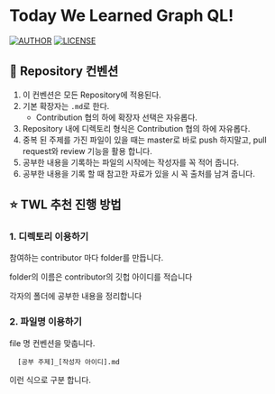# Today We Learned Graph QL!

[![AUTHOR](https://img.shields.io/badge/author-snowjang24-black)](https://github.com/snowjang24)
[![LICENSE](https://img.shields.io/github/license/today-we-learned-korea/graph-ql)](https://github.com/today-we-learned-korea/graph-ql/blob/master/LICENSE)


## 📝 Repository 컨벤션

1. 이 컨벤션은 모든 Repository에 적용된다.
2. 기본 확장자는 `.md`로 한다.
   - Contribution 협의 하에 확장자 선택은 자유롭다.
3. Repository 내에 디렉토리 형식은 Contribution 협의 하에 자유롭다.
4. 중복 된 주제를 가진 파일이 있을 때는 master로 바로 push 하지말고, pull request와 review 기능을 활용 합니다.
5. 공부한 내용을 기록하는 파일의 시작에는 작성자를 꼭 적어 줍니다.
6. 공부한 내용을 기록 할 때 참고한 자료가 있을 시 꼭 출처를 남겨 줍니다.

## ⭐️ TWL 추천 진행 방법

### 1. 디렉토리 이용하기

참여하는 contributor 마다 folder를 만듭니다.

folder의 이름은 contributor의 깃헙 아이디를 적습니다

각자의 폴더에 공부한 내용을 정리합니다

### 2. 파일명 이용하기

file 명 컨벤션을 맞춥니다.

```plain text
  [공부 주제]_[작성자 아이디].md
```

이런 식으로 구분 합니다.
